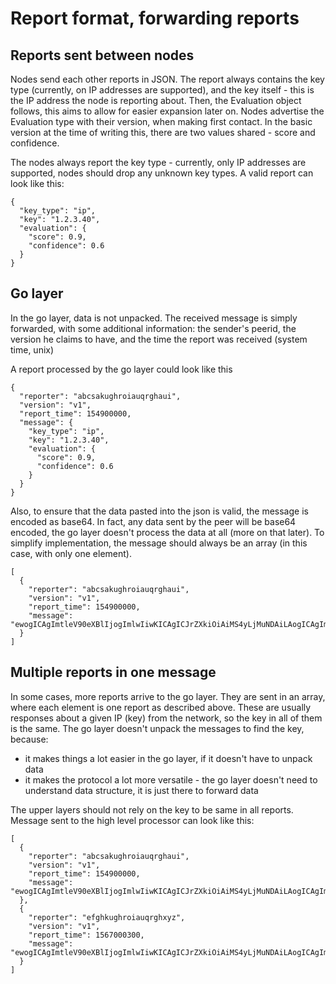 # Report format, forwarding reports

## Reports sent between nodes
Nodes send each other reports in JSON. The report always contains the key type (currently, on IP addresses are 
supported), and the key itself - this is the IP address the node is reporting about. Then, the Evaluation object 
follows, this aims to allow for easier expansion later on. Nodes advertise the Evaluation type with their version, when
making first contact. In the basic version at the time of writing this, there are two values shared - score and 
confidence.

The nodes always report the key type - currently, only IP addresses are supported, nodes should drop any unknown key
types. A valid report can look like this:

```
{
  "key_type": "ip",
  "key": "1.2.3.40",
  "evaluation": {
    "score": 0.9,
    "confidence": 0.6
  }
}
```

## Go layer
In the go layer, data is not unpacked. The received message is simply forwarded, with some additional information: the 
sender's peerid, the version he claims to have, and the time the report was received (system time, unix)

A report processed by the go layer could look like this
```
{
  "reporter": "abcsakughroiauqrghaui",
  "version": "v1",
  "report_time": 154900000,
  "message": {
    "key_type": "ip",
    "key": "1.2.3.40",
    "evaluation": {
      "score": 0.9,
      "confidence": 0.6
    }
  }
}
```

Also, to ensure that the data pasted into the json is valid, the message is encoded as base64. In fact, any data sent by
the peer will be base64 encoded, the go layer doesn't process the data at all (more on that later). To simplify 
implementation, the message should always be an array (in this case, with only one element).

```
[
  {
    "reporter": "abcsakughroiauqrghaui",
    "version": "v1",
    "report_time": 154900000,
    "message": "ewogICAgImtleV90eXBlIjogImlwIiwKICAgICJrZXkiOiAiMS4yLjMuNDAiLAogICAgImV........jYKfQ=="
  }
]
```

## Multiple reports in one message
In some cases, more reports arrive to the go layer. They are sent in an array, where each element is one report as
described above. These are usually responses about a given IP (key) from the network, so the key in all of them is the
same. The go layer doesn't unpack the messages to find the key, because:

 * it makes things a lot easier in the go layer, if it doesn't have to unpack data
 * it makes the protocol a lot more versatile - the go layer doesn't need to understand data structure, it is just there
  to forward data
  
The upper layers should not rely on the key to be same in all reports. Message sent to the high level processor can look
like this:

```
[
  {
    "reporter": "abcsakughroiauqrghaui",
    "version": "v1",
    "report_time": 154900000,
    "message": "ewogICAgImtleV90eXBlIjogImlwIiwKICAgICJrZXkiOiAiMS4yLjMuNDAiLAogICAgImV........jYKfQ=="
  },
  {
    "reporter": "efghkughroiauqrghxyz",
    "version": "v1",
    "report_time": 1567000300,
    "message": "ewogICAgImtleV90eXBlIjogImlwIiwKICAgICJrZXkiOiAiMS4yLjMuNDAiLAogICAgImV........jYKfQ=="
  }
]
```
